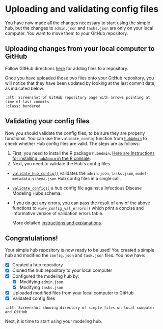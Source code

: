# Uploading and validating config files  

You have now made all the changes necessary to start using the simple hub, but the changes to `admin.json` and `tasks.json` are only on your local computer. You want to move them to your GitHub repository.

## Uploading changes from your local computer to GitHub  

Follow GitHub directions [here](https://docs.github.com/en/repositories/working-with-files/managing-files/adding-a-file-to-a-repository) for adding files to a repository.  

Once you have uploaded those two files onto your GitHub repository, you will notice that they have been updated by looking at the last commit date, as indicated below.  

```{image} ../images/github-commits.png
:alt: Screenshot of GitHub repository page with arrows pointing at time of last commits
:class: bordered
```

## Validating your config files  

Now you should validate the config files, to be sure they are properly functional. You can use the `validate_config` function from [`hubAdmin`](https://hubverse-org.github.io/hubAdmin/index.html) to check whether Hub config files are valid. The steps are as follows:  

1. First, you need to install the R package `hubAdmin`. [Here are instructions for installing `hubAdmin` in the R console](https://github.com/hubverse-org/hubAdmin#installation).  
2. Next, you need to validate the Hub's config files. 
- [`validate_hub_config()`](https://hubverse-org.github.io/hubAdmin/reference/validate_hub_config.html) validates the `admin.json`, `tasks.json`, `model-metadata-schema.json` Hub config files in a single call.
- [`validate_config()`](https://hubverse-org.github.io/hubAdmin/reference/validate_config.html) a hub config file against a Infectious Disease Modeling Hubs schema.
- If you do get any errors, you can pass the result of any of the above functions to `view_config_val_errors()` which print a concise and informative version of validation errors table.

  More detailed [instructions and explanations](https://hubverse-org.github.io/hubAdmin/articles/hub-setup.html#validate-config-files).

## Congratulations!  

Your simple hub repository is now ready to be used! You created a simple hub and modified the `config.json` and `task.json` files. You now have:  
- [x] Created a hub repository
- [x] Cloned the hub repository to your local computer
- [x] Configured the modeling hub by: 
  - [x] Modifying `admin.json`
  - [x] Modifying `tasks.json`
- [x] Uploaded modified files from your local computer to GitHub
- [x] Validated config files

```{image} ../images/simple-hub-directory.png
:alt: Screenshot showing directory of simple files on local computer and GitHub
```

Next, it is time to start using your modeling hub.  

